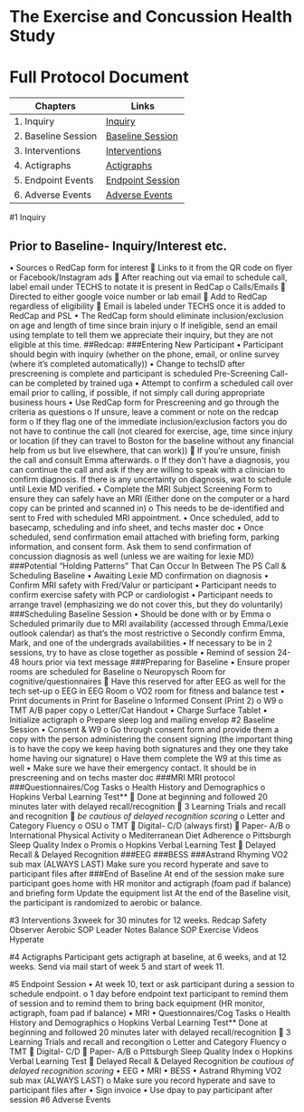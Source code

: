 # The Exercise and Concussion Health Study 


# Full Protocol Document


| Chapters                    | Links                                                   |
| --------------------------- | ------------------------------------------------------- |
| 1. Inquiry                  | [Inquiry](#1-Inquiry)                                   |
| 2. Baseline Session         | [Baseline Session](#2-Baseline-Session)                 |
| 3. Interventions            | [Interventions](#3-interventions)                       |
| 4. Actigraphs               | [Actigraphs](#4-Actigraphs)                             |
| 5. Endpoint Events          | [Endpoint Session](#5-Endpoint-Session)                 |
| 6. Adverse Events           | [Adverse Events](#6-Adverse-Events)                     |


#1 Inquiry
## Prior to Baseline- Inquiry/Interest etc.
•	Sources
  o	RedCap form for interest
    	Links to it from the QR code on flyer or Facebook/Instagram ads
    	After reaching out via email to schedule call, label email under TECHS to notate it is        present in RedCap
  o	Calls/Emails
    	Directed to either google voice number or lab email
    	Add to RedCap regardless of eligibility
    	Email is labeled under TECHS once it is added to RedCap and PSL
•	The RedCap form should eliminate inclusion/exclusion on age and length of time since brain injury
  o	If ineligible, send an email using template to tell them we appreciate their inquiry, but   they are not eligible at this time. 
##Redcap:
###Entering New Participant
•	Participant should begin with inquiry (whether on the phone, email, or online survey (where it’s completed automatically)) 
•	Change to techsID after prescreening is complete and participant is scheduled 
Pre-Screening Call- can be completed by trained uga
•	Attempt to confirm a scheduled call over email prior to calling, if possible, if not simply call during appropriate business hours
•	Use RedCap form for Prescreening and go through the criteria as questions
  o	If unsure, leave a comment or note on the redcap form
  o	If they flag one of the immediate inclusion/exclusion factors you do not have to continue     the call (not cleared for exercise, age, time since injury or location (if they can travel     to Boston for the baseline without any financial help from us but live elsewhere, that can     work))
    	If you’re unsure, finish the call and consult Emma afterwards.
  o	If they don't have a diagnosis, you can continue the call and ask if they are willing to speak with a clinician to confirm diagnosis. If there is any uncertainty on diagnosis, wait to schedule until Lexie MD verified.
•	Complete the MRI Subject Screening Form to ensure they can safely have an MRI (Either done on the computer or a hard copy can be printed and scanned in)
  o	This needs to be de-identified and sent to Fred with scheduled MRI appointment. 
•	Once scheduled, add to basecamp, scheduling and info sheet, and techs master doc
•	Once scheduled, send confirmation email attached with briefing form, parking information, and consent form.  Ask them to send confirmation of concussion diagnosis as well (unless we are waiting for lexie MD)
###Potential “Holding Patterns” That Can Occur In Between The PS Call & Scheduling Baseline
•	Awaiting Lexie MD confirmation on diagnosis
•	Confirm MRI safety with Fred/Valur or participant
•	Participant needs to confirm exercise safety with PCP or cardiologist
•	Participant needs to arrange travel (emphasizing we do not cover this, but they do voluntarily)
###Scheduling Baseline Session
•	Should be done with or by Emma
  o	Scheduled primarily due to MRI availability (accessed through Emma/Lexie outlook calendar) as that’s the most restrictive
  o	Secondly confirm Emma, Mark, and one of the undergrads availabilities
•	If necessary to be in 2 sessions, try to have as close together as possible
•	Remind of session 24-48 hours prior via text message
###Preparing for Baseline
•	Ensure proper rooms are scheduled for Baseline
  o	Neuropysch Room for cognitive/questionnaires
    	Have this reserved for after EEG as well for the tech set-up
  o	EEG in EEG Room
  o	VO2 room for fitness and balance test
•	Print documents in Print for Baseline
  o	Informed Consent (Print 2)
  o	W9
  o	TMT A/B paper copy
  o	Letter/Cat Handout
•	Charge Surface Tablet
•	Initialize actigraph
  o	Prepare sleep log and mailing envelop 
#2 Baseline Session
•	Consent & W9
  o	Go through consent form and provide them a copy with the person administering the consent   signing (the important thing is to have the copy we keep having both signatures and they one   they take home having our signature)
  o	Have them complete the W9 at this time as well
•	Make sure we have their emergency contact. It should be in prescreening and on techs master doc
###MRI
  MRI protocol
###Questionnaires/Cog Tasks
  o	Health History and Demographics
  o	Hopkins Verbal Learning Test**
    	Done at beginning and followed 20 minutes later with delayed recall/recognition
    	3 Learning Trials and recall and recognition 
    	*be cautious of delayed recognition scoring*
  o	Letter and Category Fluency
  o	OSU
  o	TMT
    	Digital- C/D (always first)
    	Paper- A/B
  o	International Physical Activity 
  o	Mediterranean Diet Adherence
  o	Pittsburgh Sleep Quality Index
  o	Promis
  o	Hopkins Verbal Learning Test
    	Delayed Recall & Delayed Recognition
###EEG
###BESS
###Astrand Rhyming VO2 sub max (ALWAYS LAST)
Make sure you record hyperate and save to participant files after
###End of Baseline
At end of the session make sure participant goes home with HR monitor and actigraph (foam pad if balance) and briefing form
Update the equipment list
At the end of the Baseline visit, the participant is randomized to aerobic or balance.

#3 Interventions
3xweek for 30 minutes for 12 weeks.
Redcap
Safety Observer 
Aerobic SOP
Leader Notes
Balance SOP
Exercise Videos
Hyperate

#4 Actigraphs
Participant gets actigraph at baseline, at 6 weeks, and at 12 weeks. Send via mail start of week 5 and start of week 11. 

#5 Endpoint Session
•	At week 10, text or ask participant during a session to schedule endpoint.
  o	1 day before endpoint text participant to remind them of session and to remind them to        bring back equipment (HR monitor, actigraph, foam pad if balance)
•	MRI
•	Questionnaires/Cog Tasks
    o	Health History and Demographics
    o	Hopkins Verbal Learning Test**
        Done at beginning and followed 20 minutes later with delayed recall/recognition
    	3 Learning Trials and recall and recongition 
    o	Letter and Category Fluency
    o	TMT
    	Digital- C/D
    	Paper- A/B
    o	Pittsburgh Sleep Quality Index
    o	Hopkins Verbal Learning Test
    	Delayed Recall & Delayed Recognition *be cautious of delayed recognition scoring*
•	EEG
•	MRI
•	BESS
•	Astrand Rhyming VO2 sub max (ALWAYS LAST)
  o	Make sure you record hyperate and save to participant files after
•	Sign invoice
•	Use dpay to pay participant after session 
#6 Adverse Events